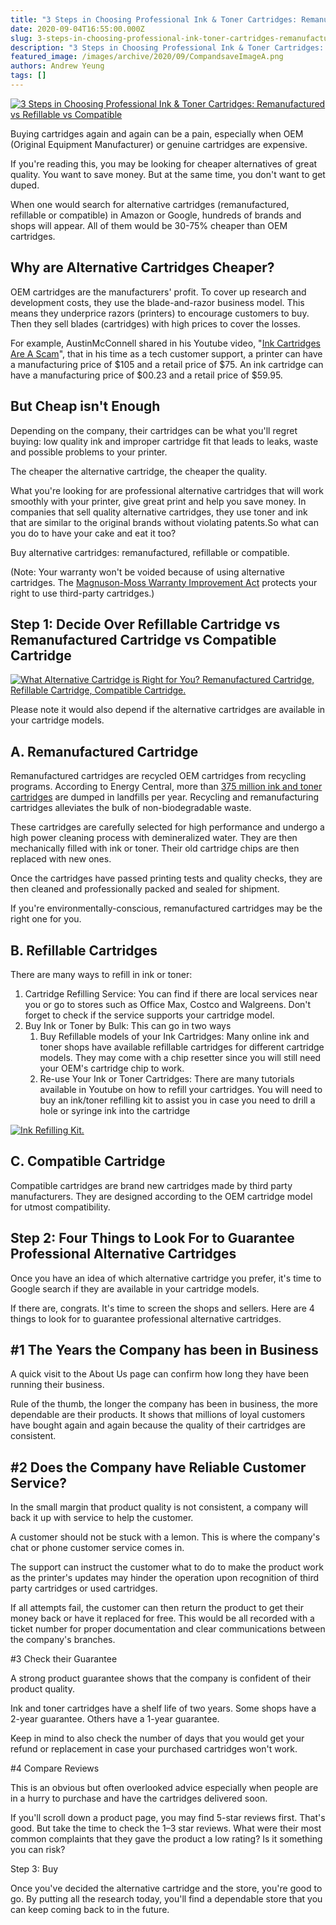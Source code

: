```yaml
---
title: "3 Steps in Choosing Professional Ink & Toner Cartridges: Remanufactured vs Refillable vs Compatible"
date: 2020-09-04T16:55:00.000Z
slug: 3-steps-in-choosing-professional-ink-toner-cartridges-remanufactured-vs-refillable-vs-compatible
description: "3 Steps in Choosing Professional Ink & Toner Cartridges: Remanufactured vs Refillable vs Compatible"
featured_image: /images/archive/2020/09/CompandsaveImageA.png
authors: Andrew Yeung
tags: []
---
```


[![3 Steps in Choosing Professional Ink & Toner Cartridges: Remanufactured vs Refillable vs Compatible](/blog/images/archive/2020/09/CompandsaveImageA-300x227.png "3 Steps in Choosing Professional Ink & Toner Cartridges: Remanufactured vs Refillable vs Compatible")](/blog/images/archive/2020/09/CompandsaveImageA.png)

  
Buying cartridges again and again can be a pain, especially when OEM (Original Equipment Manufacturer) or genuine cartridges are expensive. 

If you're reading this, you may be looking for cheaper alternatives of great quality. You want to save money. But at the same time, you don't want to get duped. 

When one would search for alternative cartridges (remanufactured, refillable or compatible) in Amazon or Google, hundreds of brands and shops will appear. All of them would be 30-75% cheaper than OEM cartridges.

## Why are Alternative Cartridges Cheaper?

OEM cartridges are the manufacturers' profit. To cover up research and development costs, they use the blade-and-razor business model. This means they underprice razors (printers) to encourage customers to buy. Then they sell blades (cartridges) with high prices to cover the losses. 

For example, AustinMcConnell shared in his Youtube video, "[Ink Cartridges Are A Scam](https://www.youtube.com/watch?v=AHX6tHdQGiQ)", that in his time as a tech customer support, a printer can have a manufacturing price of $105 and a retail price of $75\. An ink cartridge can have a manufacturing price of $00.23 and a retail price of $59.95\. 

## But Cheap isn't Enough 

Depending on the company, their cartridges can be what you'll regret buying: low quality ink and improper cartridge fit that leads to leaks, waste and possible problems to your printer.

The cheaper the alternative cartridge, the cheaper the quality.

What you're looking for are professional alternative cartridges that will work smoothly with your printer, give great print and help you save money. In companies that sell quality alternative cartridges, they use toner and ink that are similar to the original brands without violating patents.So what can you do to have your cake and eat it too?

Buy alternative cartridges: remanufactured, refillable or compatible.

(Note: Your warranty won't be voided because of using alternative cartridges. The [Magnuson-Moss Warranty Improvement Act](https://www.ftc.gov/business-guidance/resources/businesspersons-guide-federal-warranty-law) protects your right to use third-party cartridges.)

## Step 1: Decide Over Refillable Cartridge vs Remanufactured Cartridge vs Compatible Cartridge

[![What Alternative Cartridge is Right for You? Remanufactured Cartridge, Refillable Cartridge, Compatible Cartridge.](/blog/images/archive/2020/09/CompandsaveImage10a-300x147.png "What Alternative Cartridge is Right for You? Remanufactured Cartridge, Refillable Cartridge, Compatible Cartridge.")](/blog/images/archive/2020/09/CompandsaveImage10a.png)

Please note it would also depend if the alternative cartridges are available in your cartridge models. 

## A. Remanufactured Cartridge

Remanufactured cartridges are recycled OEM cartridges from recycling programs. According to Energy Central, more than [375 million ink and toner cartridges](https://medium.com/compandsave/how-small-to-medium-printing-businesses-can-recycle-their-waste-2c9d9e34efbc) are dumped in landfills per year. Recycling and remanufacturing cartridges alleviates the bulk of non-biodegradable waste.

These cartridges are carefully selected for high performance and undergo a high power cleaning process with demineralized water. They are then mechanically filled with ink or toner. Their old cartridge chips are then replaced with new ones.

Once the cartridges have passed printing tests and quality checks, they are then cleaned and professionally packed and sealed for shipment.

If you're environmentally-conscious, remanufactured cartridges may be the right one for you.

## B. Refillable Cartridges

There are many ways to refill in ink or toner:

1. Cartridge Refilling Service: You can find if there are local services near you or go to stores such as Office Max, Costco and Walgreens. Don't forget to check if the service supports your cartridge model.
2. Buy Ink or Toner by Bulk: This can go in two ways
   1. Buy Refillable models of your Ink Cartridges: Many online ink and toner shops have available refillable cartridges for different cartridge models. They may come with a chip resetter since you will still need your OEM's cartridge chip to work.
   2. Re-use Your Ink or Toner Cartridges: There are many tutorials available in Youtube on how to refill your cartridges. You will need to buy an ink/toner refilling kit to assist you in case you need to drill a hole or syringe ink into the cartridge

[![Ink Refilling Kit.](/blog/images/archive/2020/09/RFKT-NR-T3111CMY-2-300x300.jpg "Ink Refilling Kit.")](/blog/images/archive/2020/09/RFKT-NR-T3111CMY-2.jpg)

## C. Compatible Cartridge

Compatible cartridges are brand new cartridges made by third party manufacturers. They are designed according to the OEM cartridge model for utmost compatibility.

## Step 2: Four Things to Look For to Guarantee Professional Alternative Cartridges

Once you have an idea of which alternative cartridge you prefer, it's time to Google search if they are available in your cartridge models.

If there are, congrats. It's time to screen the shops and sellers. Here are 4 things to look for to guarantee professional alternative cartridges. 

## #1 The Years the Company has been in Business

A quick visit to the About Us page can confirm how long they have been running their business.

Rule of the thumb, the longer the company has been in business, the more dependable are their products. It shows that millions of loyal customers have bought again and again because the quality of their cartridges are consistent.

## #2 Does the Company have Reliable Customer Service?

In the small margin that product quality is not consistent, a company will back it up with service to help the customer. 

A customer should not be stuck with a lemon. This is where the company's chat or phone customer service comes in.

The support can instruct the customer what to do to make the product work as the printer's updates may hinder the operation upon recognition of third party cartridges or used cartridges. 

If all attempts fail, the customer can then return the product to get their money back or have it replaced for free. This would be all recorded with a ticket number for proper documentation and clear communications between the company's branches.

#3 Check their Guarantee

A strong product guarantee shows that the company is confident of their product quality. 

Ink and toner cartridges have a shelf life of two years. Some shops have a 2-year guarantee. Others have a 1-year guarantee. 

Keep in mind to also check the number of days that you would get your refund or replacement in case your purchased cartridges won't work.

#4 Compare Reviews

This is an obvious but often overlooked advice especially when people are in a hurry to purchase and have the cartridges delivered soon.

If you'll scroll down a product page, you may find 5-star reviews first. That's good. But take the time to check the 1–3 star reviews. What were their most common complaints that they gave the product a low rating? Is it something you can risk?

Step 3: Buy

Once you've decided the alternative cartridge and the store, you're good to go. By putting all the research today, you'll find a dependable store that you can keep coming back to in the future.